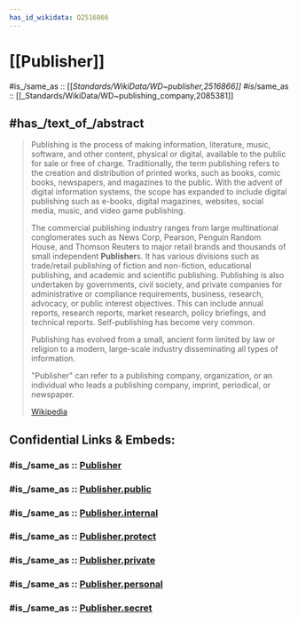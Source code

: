 ```yaml
---
has_id_wikidata: Q2516866
---
```


# [[Publisher]] 

#is_/same_as :: [[_Standards/WikiData/WD~publisher,2516866]] 
#is_/same_as :: [[_Standards/WikiData/WD~publishing_company,2085381]]  

## #has_/text_of_/abstract 

> Publishing  is the process of making information, literature, music, software, and other content, physical or digital, available to the public for sale or free of charge. Traditionally, the term publishing refers to the creation and distribution of printed works, such as books, comic books, newspapers, and magazines  to the public. With the advent of digital information systems, the scope has expanded to include digital publishing such as e-books, digital magazines, websites, social media, music, and video game publishing.
>
> The commercial publishing industry ranges from large multinational conglomerates such as News Corp, Pearson, Penguin Random House, and Thomson Reuters to major retail brands and thousands of small independent **Publisher**s. It has various divisions such as trade/retail publishing of fiction and non-fiction, educational publishing, and academic and scientific publishing. Publishing is also undertaken by governments, civil society, and private companies for administrative or compliance requirements, business, research, advocacy, or public interest objectives. This can include annual reports, research reports, market research, policy briefings, and technical reports. Self-publishing has become very common.
>
> Publishing has evolved from a small, ancient form limited by law or religion to a modern, large-scale industry disseminating all types of information.
>
> "Publisher" can refer to a publishing company, organization, or an individual who leads a publishing company, imprint, periodical, or newspaper.
>
> [Wikipedia](https://en.wikipedia.org/wiki/Publishing) 


## Confidential Links & Embeds: 

### #is_/same_as :: [Publisher](/_Standards/Society/Communication/Media/Book/Publisher.md) 

### #is_/same_as :: [Publisher.public](/_public/Society/Communication/Media/Book/Publisher.public.md) 

### #is_/same_as :: [Publisher.internal](/_internal/Society/Communication/Media/Book/Publisher.internal.md) 

### #is_/same_as :: [Publisher.protect](/_protect/Society/Communication/Media/Book/Publisher.protect.md) 

### #is_/same_as :: [Publisher.private](/_private/Society/Communication/Media/Book/Publisher.private.md) 

### #is_/same_as :: [Publisher.personal](/_personal/Society/Communication/Media/Book/Publisher.personal.md) 

### #is_/same_as :: [Publisher.secret](/_secret/Society/Communication/Media/Book/Publisher.secret.md)

